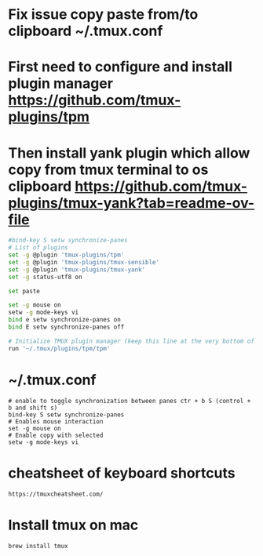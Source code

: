 # Fix issue copy paste from/to clipboard ~/.tmux.conf 

# First need to configure and install plugin manager https://github.com/tmux-plugins/tpm
# Then install yank plugin which allow copy from tmux terminal to os clipboard https://github.com/tmux-plugins/tmux-yank?tab=readme-ov-file

```bash
#bind-key S setw synchronize-panes
# List of plugins
set -g @plugin 'tmux-plugins/tpm'
set -g @plugin 'tmux-plugins/tmux-sensible'
set -g @plugin 'tmux-plugins/tmux-yank'
set -g status-utf8 on

set paste

set -g mouse on
setw -g mode-keys vi
bind e setw synchronize-panes on
bind E setw synchronize-panes off

# Initialize TMUX plugin manager (keep this line at the very bottom of tmux.conf)
run '~/.tmux/plugins/tpm/tpm'

```
#  ~/.tmux.conf 
```
# enable to toggle synchronization between panes ctr + b S (control + b and shift s)
bind-key S setw synchronize-panes 
# Enables mouse interaction
set -g mouse on
# Enable copy with selected
setw -g mode-keys vi

```
# cheatsheet of keyboard shortcuts
```
https://tmuxcheatsheet.com/
```

# Install tmux on mac
```
brew install tmux
```

